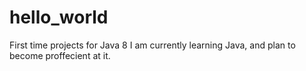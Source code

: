 # hello_world
First time projects for Java 8
I am currently learning Java, and plan to become proffecient at it.
